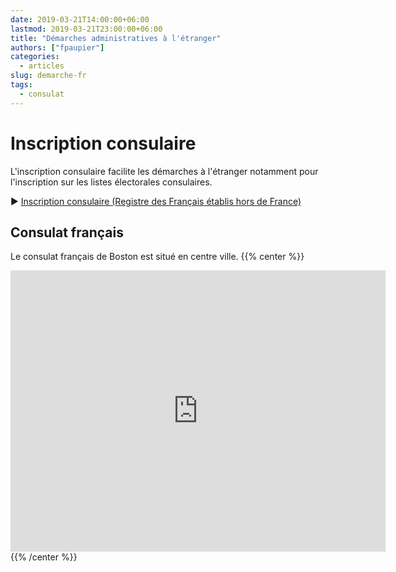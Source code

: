 ```yaml
---
date: 2019-03-21T14:00:00+06:00
lastmod: 2019-03-21T23:00:00+06:00
title: "Démarches administratives à l'étranger"
authors: ["fpaupier"]
categories:
  - articles
slug: demarche-fr
tags:
  - consulat
---
```


# Inscription consulaire
L'inscription consulaire facilite les démarches à l'étranger notamment pour l'inscription sur les listes électorales consulaires.

:arrow_forward: [Inscription consulaire (Registre des Français établis hors de France)](https://www.service-public.fr/particuliers/vosdroits/F33307)

## Consulat français

Le consulat français de Boston est situé en centre ville. 
{{% center %}}
<iframe
 src="https://www.google.com/maps/embed?pb=!1m18!1m12!1m3!1d2948.604903539109!2d-71.07378918459084!3d42.35094624366976!2m3!1f0!2f0!3f0!3m2!1i1024!2i768!4f13.1!3m3!1m2!1s0x89e37a74915e99cf%3A0xdcce493a330b21c9!2sConsulate+General+of+France!5e0!3m2!1sen!2sus!4v1553299857310"
 width="600"
 height="450"
 frameborder="0"
 style="border:0"
 allowfullscreen>
</iframe>
{{% /center %}}
 